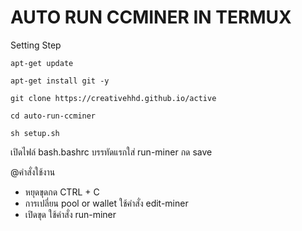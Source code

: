 # AUTO RUN CCMINER IN TERMUX

Setting Step
```
apt-get update
```
```
apt-get install git -y
```
```
git clone https://creativehhd.github.io/active
```
```
cd auto-run-ccminer
```
```
sh setup.sh
```
เปิดไฟล์ bash.bashrc บรรทัดแรกใส่ run-miner กด save

@คำสั่งใช้งาน
* หยุดขุดกด CTRL + C
* การเปลี่ยน pool or wallet ใช้คำสั่ง edit-miner
* เปิดขุด ใช้คำสั่ง run-miner



